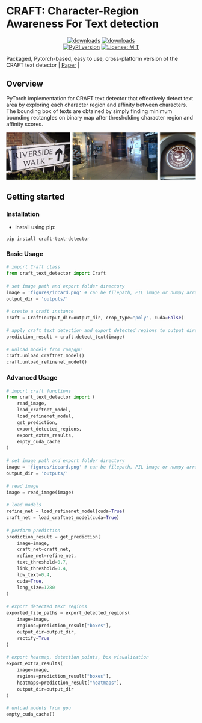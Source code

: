 # CRAFT: Character-Region Awareness For Text detection

<p align="center">
<a href="https://pepy.tech/project/craft-text-detector"><img src="https://pepy.tech/badge/craft-text-detector" alt="downloads"></a>
<a href="https://pypi.org/project/craft-text-detector"><img src="https://img.shields.io/pypi/pyversions/craft-text-detector" alt="downloads"></a>
<br>
<a href="https://github.com/AhmetEnesYalcinkaya/Text_Detector_Streamlit/blob/main/predicted.png"></a>
<a href="https://badge.fury.io/py/craft-text-detector"><img src="[https://badge.fury.io/py/craft-text-detector.svg](https://github.com/AhmetEnesYalcinkaya/Text_Detector_Streamlit/blob/main/predicted.png)" alt="PyPI version" height="20"></a>
<a href="https://github.com/fcakyon/craft-text-detector/blob/main/LICENSE"><img alt="License: MIT" src="https://img.shields.io/pypi/l/craft-text-detector"></a>
</p>

Packaged, Pytorch-based, easy to use, cross-platform version of the CRAFT text detector | [Paper](https://arxiv.org/abs/1904.01941) |

## Overview

PyTorch implementation for CRAFT text detector that effectively detect text area by exploring each character region and affinity between characters. The bounding box of texts are obtained by simply finding minimum bounding rectangles on binary map after thresholding character region and affinity scores.

<img width="1000" alt="teaser" src="./figures/craft_example.gif">

## Getting started

### Installation

- Install using pip:

```console
pip install craft-text-detector
```

### Basic Usage

```python
# import Craft class
from craft_text_detector import Craft

# set image path and export folder directory
image = 'figures/idcard.png' # can be filepath, PIL image or numpy array
output_dir = 'outputs/'

# create a craft instance
craft = Craft(output_dir=output_dir, crop_type="poly", cuda=False)

# apply craft text detection and export detected regions to output directory
prediction_result = craft.detect_text(image)

# unload models from ram/gpu
craft.unload_craftnet_model()
craft.unload_refinenet_model()
```

### Advanced Usage

```python
# import craft functions
from craft_text_detector import (
    read_image,
    load_craftnet_model,
    load_refinenet_model,
    get_prediction,
    export_detected_regions,
    export_extra_results,
    empty_cuda_cache
)

# set image path and export folder directory
image = 'figures/idcard.png' # can be filepath, PIL image or numpy array
output_dir = 'outputs/'

# read image
image = read_image(image)

# load models
refine_net = load_refinenet_model(cuda=True)
craft_net = load_craftnet_model(cuda=True)

# perform prediction
prediction_result = get_prediction(
    image=image,
    craft_net=craft_net,
    refine_net=refine_net,
    text_threshold=0.7,
    link_threshold=0.4,
    low_text=0.4,
    cuda=True,
    long_size=1280
)

# export detected text regions
exported_file_paths = export_detected_regions(
    image=image,
    regions=prediction_result["boxes"],
    output_dir=output_dir,
    rectify=True
)

# export heatmap, detection points, box visualization
export_extra_results(
    image=image,
    regions=prediction_result["boxes"],
    heatmaps=prediction_result["heatmaps"],
    output_dir=output_dir
)

# unload models from gpu
empty_cuda_cache()
```
